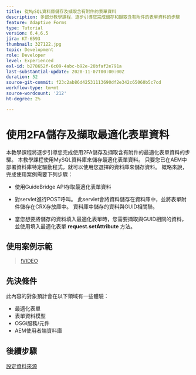 ```yaml
---
title: 從MySQL資料庫儲存及擷取含有附件的表單資料
description: 多部分教學課程，逐步引導您完成儲存和擷取含有附件的表單資料的步驟
feature: Adaptive Forms
type: Tutorial
version: 6.4,6.5
jira: KT-6593
thumbnail: 327122.jpg
topic: Development
role: Developer
level: Experienced
exl-id: b278652f-6c09-4abc-b92e-20bfaf2e791a
last-substantial-update: 2020-11-07T00:00:00Z
duration: 52
source-git-commit: f23c2ab86d42531113690df2e342c65060b5c7cd
workflow-type: tm+mt
source-wordcount: '212'
ht-degree: 2%

---
```


# 使用2FA儲存及擷取最適化表單資料

本教學課程將逐步引導您完成使用2FA儲存及擷取含有附件的最適化表單資料的步驟。 本教學課程使用MySQL資料庫來儲存最適化表單資料。 只要您已在AEM中部署資料庫特定驅動程式，就可以使用您選擇的資料庫來儲存資料。 概略來說，完成使用案例需要下列步驟：

* 使用GuideBridge API存取最適化表單資料

* 對servlet進行POST呼叫。 此servlet會將資料儲存在資料庫中，並將表單附件儲存在CRX存放庫中。 資料庫中儲存的資料與GUID相關聯。

* 當您想要將儲存的資料填入最適化表單時，您需要擷取與GUID相關的資料，並使用填入最適化表單 **request.setAttribute** 方法。

## 使用案例示範

>[!VIDEO](https://video.tv.adobe.com/v/327122?quality=12&learn=on)

## 先決條件

此內容的對象預計會在以下領域有一些體驗：

* 最適化表單
* 表單資料模型
* OSGi服務/元件
* AEM使用者端資料庫


## 後續步驟

[設定資料來源](./configure-data-source.md)